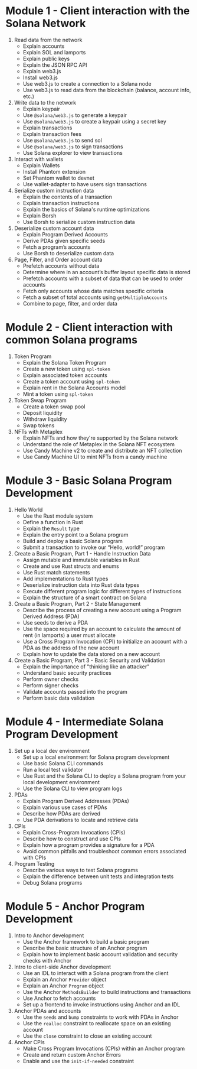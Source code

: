 # Module 1 - Client interaction with the Solana Network
1. Read data from the network
   - Explain accounts
   - Explain SOL and lamports
   - Explain public keys
   - Explain the JSON RPC API
   - Explain web3.js
   - Install web3.js
   - Use web3.js to create a connection to a Solana node
   - Use web3.js to read data from the blockchain (balance, account info, etc.)
2. Write data to the network
   - Explain keypair
   - Use `@solana/web3.js` to generate a keypair
   - Use `@solana/web3.js` to create a keypair using a secret key
   - Explain transactions
   - Explain transaction fees
   - Use `@solana/web3.js` to send sol
   - Use `@solana/web3.js` to sign transactions
   - Use Solana explorer to view transactions
3. Interact with wallets
   - Explain Wallets
   - Install Phantom extension
   - Set Phantom wallet to devnet
   - Use wallet-adapter to have users sign transactions
4. Serialize custom instruction data
   - Explain the contents of a transaction
   - Explain transaction instructions
   - Explain the basics of Solana's runtime optimizations
   - Explain Borsh
   - Use Borsh to serialize custom instruction data
5. Deserialize custom account data
   - Explain Program Derived Accounts
   - Derive PDAs given specific seeds
   - Fetch a program’s accounts
   - Use Borsh to deserialize custom data
6. Page, Filter, and Order account data
   - Prefetch accounts without data
   - Determine where in an account’s buffer layout specific data is stored
   - Prefetch accounts with a subset of data that can be used to order accounts
   - Fetch only accounts whose data matches specific criteria
   - Fetch a subset of total accounts using `getMultipleAccounts`
   - Combine to page, filter, and order data

# Module 2 - Client interaction with common Solana programs
1. Token Program
   - Explain the Solana Token Program
   - Create a new token using `spl-token`
   - Explain associated token accounts
   - Create a token account using `spl-token`
   - Explain rent in the Solana Accounts model
   - Mint a token using `spl-token`
2. Token Swap Program
   - Create a token swap pool
   - Deposit liquidity
   - Withdraw liquidity
   - Swap tokens
3. NFTs with Metaplex
   - Explain NFTs and how they're supported by the Solana network
   - Understand the role of Metaplex in the Solana NFT ecosystem
   - Use Candy Machine v2 to create and distribute an NFT collection
   - Use Candy Machine UI to mint NFTs from a candy machine

# Module 3 - Basic Solana Program Development
1. Hello World
   - Use the Rust module system
   - Define a function in Rust
   - Explain the `Result` type
   - Explain the entry point to a Solana program
   - Build and deploy a basic Solana program
   - Submit a transaction to invoke our “Hello, world!” program
2. Create a Basic Program, Part 1 - Handle Instruction Data
   - Assign mutable and immutable variables in Rust
   - Create and use Rust structs and enums
   - Use Rust match statements
   - Add implementations to Rust types
   - Deserialize instruction data into Rust data types
   - Execute different program logic for different types of instructions
   - Explain the structure of a smart contract on Solana
3. Create a Basic Program, Part 2 - State Management
   - Describe the process of creating a new account using a Program Derived Address (PDA)
   - Use seeds to derive a PDA
   - Use the space required by an account to calculate the amount of rent (in lamports) a user must allocate
   - Use a Cross Program Invocation (CPI) to initialize an account with a PDA as the address of the new  account
   - Explain how to update the data stored on a new account
4. Create a Basic Program, Part 3 - Basic Security and Validation
   - Explain the importance of "thinking like an attacker"
   - Understand basic security practices
   - Perform owner checks
   - Perform signer checks
   - Validate accounts passed into the program
   - Perform basic data validation

# Module 4 - Intermediate Solana Program Development
1. Set up a local dev environment
   - Set up a local environment for Solana program development
   - Use basic Solana CLI commands
   - Run a local test validator
   - Use Rust and the Solana CLI to deploy a Solana program from your local development environment
   - Use the Solana CLI to view program logs
2. PDAs
   - Explain Program Derived Addresses (PDAs)
   - Explain various use cases of PDAs
   - Describe how PDAs are derived
   - Use PDA derivations to locate and retrieve data
3. CPIs
   - Explain Cross-Program Invocations (CPIs)
   - Describe how to construct and use CPIs
   - Explain how a program provides a signature for a PDA
   - Avoid common pitfalls and troubleshoot common errors associated with CPIs
4. Program Testing
   - Describe various ways to test Solana programs
   - Explain the difference between unit tests and integration tests
   - Debug Solana programs

# Module 5 - Anchor Program Development
1. Intro to Anchor development
   - Use the Anchor framework to build a basic program
   - Describe the basic structure of an Anchor program
   - Explain how to implement basic account validation and security checks with Anchor
2. Intro to client-side Anchor development
   - Use an IDL to interact with a Solana program from the client
   - Explain an Anchor `Provider` object
   - Explain an Anchor `Program` object
   - Use the Anchor `MethodsBuilder` to build instructions and transactions
   - Use Anchor to fetch accounts
   - Set up a frontend to invoke instructions using Anchor and an IDL
3. Anchor PDAs and accounts
   - Use the `seeds` and `bump` constraints to work with PDAs in Anchor
   - Use the `realloc` constraint to reallocate space on an existing account
   - Use the `close` constraint to close an existing account
4. Anchor CPIs
   - Make Cross Program Invocations (CPIs) within an Anchor program
   - Create and return custom Anchor Errors
   - Enable and use the `init-if-needed` constraint
